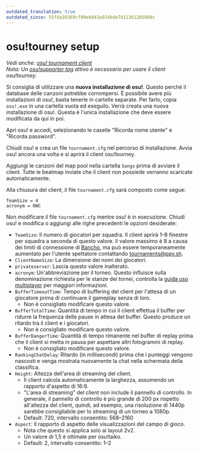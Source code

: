 ```yaml
---
outdated_translation: true
outdated_since: 55fda39369cf00e6d43a924bde7d11361265808c
---
```


# osu!tourney setup

*Vedi anche: [osu! tournament client](/wiki/osu!_tournament_client)*\
*Nota: Un [osu!supporter tag](/wiki/osu!supporter) attivo è necessario per usare il client osu!tourney.*

Si consiglia di utilizzare una **nuova installazione di osu!**. Questo perché il database delle canzoni potrebbe corrompersi. È possibile avere più installazioni di osu!, basta tenerle in cartelle separate.
Per farlo, copia `osu!.exe` in una cartella vuota ed eseguilo. Verrà creata una nuova installazione di osu!. Questa è l'unica installazione che deve essere modificata da qui in poi.

Apri osu! e accedi, selezionando le caselle "Ricorda nome utente" e "Ricorda password".

Chiudi osu! e crea un file `tournament.cfg` nel percorso di installazione. Avvia osu! ancora una volta e si aprirà il client osu!tourney.

Aggiungi le canzoni del map pool nella cartella `Songs` prima di avviare il client. Tutte le beatmap inviate che il client non possiede verranno scaricate automaticamente.

Alla chiusura del client, il file `tournament.cfg` sarà composto come segue:

```
TeamSize = 4
acronym = OWC
```

Non modificare il file `tournament.cfg` mentre osu! è in esecuzione. Chiudi osu! e modifica o aggiungi alle righe precedenti le opzioni desiderate:

- `TeamSize`: Il numero di giocatori per squadra. Il client aprirà 1–8 finestre per squadra a seconda di questo valore. Il valore massimo è 8 a causa dei limiti di connessione di [Bancho](/wiki/Bancho_(server)), ma può essere temporaneamente aumentato per l'utente spettatore contattando [tournaments@ppy.sh](mailto:tournaments@ppy.sh).
- `ClientNameSize`: La dimensione dei nomi dei giocatori.
- `privateserver`: Lascia questo valore inalterato.
- `acronym`: Un'abbreviazione per il torneo. Questo influisce sulla denominazione richiesta per le stanze dei tornei, controlla la [guida uso multiplayer](/wiki/osu!_tournament_client/osu!tourney/Multiplayer_usage) per maggiori informazioni.
- `BufferTimeoutTime`: Tempo di buffering del client per l'attesa di un giocatore prima di continuare il gameplay senza di loro.
  - Non è consigliato modificare questo valore.
- `BufferTotalTime`: Quantità di tempo in cui il client effettua il buffer per ridurre la frequenza delle pause in attesa del buffer. Questo produce un ritardo tra il client e i giocatori.
  - Non è consigliato modificare questo valore.
- `BufferDangerTime`: Quantità di tempo rimanente nel buffer di replay prima che il client si metta in pausa per aspettare altri fotogrammi di replay.
  - Non è consigliato modificare questo valore.
- `RankingChatDelay`: Ritardo (in millisecondi) prima che i punteggi vengono nascosti e venga mostrata nuovamente la chat nella schermata della classifica.
- `Height`: Altezza dell'area di streaming del client.
  - Il client calcola automaticamente la larghezza, assumendo un rapporto d'aspetto di 16:9.
  - "L'area di streaming" del client non include il pannello di controllo. In generale, il pannello di controllo è più grande di 200 px rispetto all'altezza del client, quindi, ad esempio, una risoluzione di 1440p sarebbe consigliabile per lo streaming di un torneo a 1080p.
  - Default: 720, intervallo consentito: 568–2160
- `Aspect`: Il rapporto di aspetto delle visualizzazioni del campo di gioco.
  - Nota che questo si applica solo ai layout 2v2.
  - Un valore di 1,5 è ottimale per osu!taiko.
  - Default: 2, intervallo consentito: 1–2
